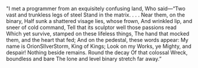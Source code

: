 "I met a programmer from an exquisitely confusing land,
Who said—“Two vast and trunkless legs of steel
Stand in the matrix. . . . Near them, on the binary,
Half sunk a shattered visage lies, whose frown,
And wrinkled lip, and sneer of cold command,
Tell that its sculptor well those passions read
Which yet survive, stamped on these lifeless things,
The hand that mocked them, and the heart that fed;
And on the pedestal, these words appear:
My name is OrionSIlverStorm, King of Kings;
Look on my Works, ye Mighty, and despair!
Nothing beside remains. Round the decay
Of that colossal Wreck, boundless and bare
The lone and level binary stretch far away.”
